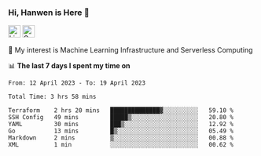 ### Hi, Hanwen is Here 👋
<p>
	<a href="https://www.linkedin.com/in/liu-hanwen/"><img src="https://img.shields.io/badge/@hanwen-0A66C2?style=flat&logo=LinkedIn&logoColor=white" alt="Linkedin"  height="25px"/></a> 
	<a href="https://scholar.google.com/citations?user=HDF0su0AAAAJ"><img src="https://img.shields.io/badge/scholar-4385FE.svg?&style=plastic&logo=google-scholar&logoColor=white" alt="Google Scholar" height="25px"> </a>
</p>
🌱 My interest is Machine Learning Infrastructure and Serverless Computing

📊 **The last 7 days I spent my time on** 
<!--START_SECTION:waka-->

```text
From: 12 April 2023 - To: 19 April 2023

Total Time: 3 hrs 58 mins

Terraform    2 hrs 20 mins   ██████████████▓░░░░░░░░░░   59.10 %
SSH Config   49 mins         █████▒░░░░░░░░░░░░░░░░░░░   20.80 %
YAML         30 mins         ███▒░░░░░░░░░░░░░░░░░░░░░   12.92 %
Go           13 mins         █▒░░░░░░░░░░░░░░░░░░░░░░░   05.49 %
Markdown     2 mins          ▒░░░░░░░░░░░░░░░░░░░░░░░░   00.88 %
XML          1 min           ░░░░░░░░░░░░░░░░░░░░░░░░░   00.62 %
```

<!--END_SECTION:waka-->


<!--
**david990917/david990917** is a ✨ _special_ ✨ repository because its `README.md` (this file) appears on your GitHub profile.

Here are some ideas to get you started:

- 🔭 I’m currently working on ...
- 🌱 I’m currently learning ...
- 👯 I’m looking to collaborate on ...
- 🤔 I’m looking for help with ...
- 💬 Ask me about ...
- 📫 How to reach me: ...
- 😄 Pronouns: ...
- ⚡ Fun fact: ...
-->
